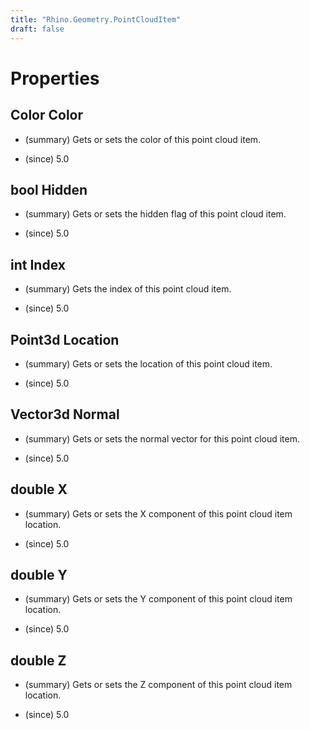```yaml
---
title: "Rhino.Geometry.PointCloudItem"
draft: false
---
```


# Properties
## Color Color
- (summary) 
     Gets or sets the color of this point cloud item.
     
- (since) 5.0
## bool Hidden
- (summary) 
     Gets or sets the hidden flag of this point cloud item.
     
- (since) 5.0
## int Index
- (summary) 
     Gets the index of this point cloud item.
     
- (since) 5.0
## Point3d Location
- (summary) 
     Gets or sets the location of this point cloud item.
     
- (since) 5.0
## Vector3d Normal
- (summary) 
     Gets or sets the normal vector for this point cloud item.
     
- (since) 5.0
## double X
- (summary) 
     Gets or sets the X component of this point cloud item location.
     
- (since) 5.0
## double Y
- (summary) 
     Gets or sets the Y component of this point cloud item location.
     
- (since) 5.0
## double Z
- (summary) 
     Gets or sets the Z component of this point cloud item location.
     
- (since) 5.0
